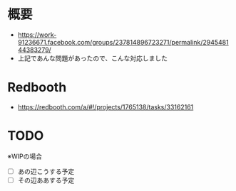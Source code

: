 # 概要

- https://work-91236671.facebook.com/groups/237814896723271/permalink/294548144383279/
- 上記であんな問題があったので、こんな対応しました

# Redbooth

- https://redbooth.com/a/#!/projects/1765138/tasks/33162161

# TODO

※WIPの場合
- [ ] あの辺こうする予定
- [ ] その辺ああする予定
